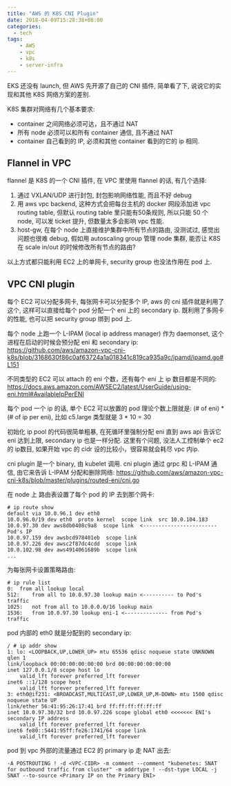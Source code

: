 ```yaml
---
title: "AWS 的 K8S CNI Plugin"
date: 2018-04-09T15:28:38+08:00
categories:
  - tech
tags:
    - AWS
    - vpc
    - k8s
    - server-infra
---
```


EKS 还没有 launch, 但 AWS 先开源了自己的 CNI 插件, 简单看了下, 说说它的实现和其他 K8S 网络方案的差别.

K8S 集群对网络有几个基本要求:

- container 之间网络必须可达，且不通过 NAT
- 所有 node 必须可以和所有 container 通信, 且不通过 NAT
- container 自己看到的 IP, 必须和其他 container 看到的它的 ip 相同.

## Flannel in VPC

flannel 是 K8S 的一个 CNI 插件, 在 VPC 里使用 flannel 的话, 有几个选择:

1. 通过 VXLAN/UDP 进行封包, 封包影响网络性能, 而且不好 debug 
2. 用 aws vpc backend, 这种方式会把每台主机的 docker 网段添加进 vpc routing table, 但默认 routing table 里只能有50条规则, 所以只能 50 个 node, 可以发 ticket 提升, 但数量太多会影响 vpc 性能.
3. host-gw, 在每个 node 上直接维护集群中所有节点的路由, 没测试过, 感觉出问题也很难 debug, 假如用 autoscaling group 管理 node 集群, 能否让 K8S 在 scale in/out 的时候修改所有节点的路由? 

以上方式都只能利用 EC2 上的单网卡, security group 也没法作用在 pod 上.

## VPC CNI plugin

每个 EC2 可以分配多网卡, 每张网卡可以分配多个 IP, aws 的 cni 插件就是利用了这个, 这样可以直接给每个 pod 分配一个 eni 上的 secondary ip. 既利用了多网卡的性能, 也可以把 security group 绑到 pod 上.

每个 node 上跑一个 L-IPAM (local ip address manager) 作为 daemonset, 这个进程在启动的时候会预分配 eni 和 secondary ip: https://github.com/aws/amazon-vpc-cni-k8s/blob/3168630f86c0af63724a1a018341c819ca935a9c/ipamd/ipamd.go#L151

不同类型的 EC2 可以 attach 的 eni 个数，还有每个 eni 上 ip 数目都是不同的: https://docs.aws.amazon.com/AWSEC2/latest/UserGuide/using-eni.html#AvailableIpPerENI

每个 pod 一个 ip 的话, 单个 EC2 可以放置的 pod 理论个数上限就是: (# of eni) * (# of ip per eni), 比如 c5.large 类型就是 3 * 10 = 30

初始化 ip pool 的代码很简单粗暴, 在死循环里强制分配 eni 直到 aws api 告诉它 eni 达到上限, secondary ip 也是一样分配. 这里有个问题, 没法人工控制单个 ec2 的 ip数目, 如果开始 vpc 的 cidr 设的比较小，很容易就会耗尽 vpc 内ip.

cni plugin 是一个 binary, 由 kubelet 调用. cni plugin 通过 grpc 和 L-IPAM 通信, 由它来告诉 L-IPAM 分配和删除网络:  https://github.com/aws/amazon-vpc-cni-k8s/blob/master/plugins/routed-eni/cni.go

在 node 上 路由表设置了每个 pod 的 IP 去到那个网卡:

    # ip route show
    default via 10.0.96.1 dev eth0 
    10.0.96.0/19 dev eth0  proto kernel  scope link  src 10.0.104.183 
    10.0.97.30 dev aws8db0408c9a8  scope link  <------------------------Pod's IP
    10.0.97.159 dev awsbcd978401eb  scope link 
    10.0.97.226 dev awsc2f87dc4cdd  scope link 
    10.0.102.98 dev aws4914061689b  scope link 
    ...

为每张网卡设置策略路由:

    # ip rule list
    0:	from all lookup local 
    512:	from all to 10.0.97.30 lookup main <---------- to Pod's traffic
    1025:	not from all to 10.0.0.0/16 lookup main 
    1536:	from 10.0.97.30 lookup eni-1 <-------------- from Pod's traffic

pod 内部的 eth0 就是分配到的 secondary ip:

    / # ip addr show
    1: lo: <LOOPBACK,UP,LOWER_UP> mtu 65536 qdisc noqueue state UNKNOWN qlen 1
    link/loopback 00:00:00:00:00:00 brd 00:00:00:00:00:00
    inet 127.0.0.1/8 scope host lo
        valid_lft forever preferred_lft forever
    inet6 ::1/128 scope host 
        valid_lft forever preferred_lft forever
    3: eth0@if231: <BROADCAST,MULTICAST,UP,LOWER_UP,M-DOWN> mtu 1500 qdisc noqueue state UP 
    link/ether 56:41:95:26:17:41 brd ff:ff:ff:ff:ff:ff
    inet 10.0.97.30/32 brd 10.0.97.226 scope global eth0 <<<<<<< ENI's secondary IP address
        valid_lft forever preferred_lft forever
    inet6 fe80::5441:95ff:fe26:1741/64 scope link 
        valid_lft forever preferred_lft forever

pod 到 vpc 外部的流量通过 EC2 的 primary ip 走 NAT 出去:

    -A POSTROUTING ! -d <VPC-CIDR> -m comment --comment "kubenetes: SNAT for outbound traffic from cluster" -m addrtype ! --dst-type LOCAL -j SNAT --to-source <Primary IP on the Primary ENI>
